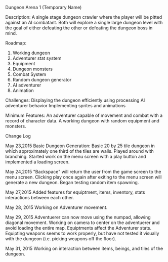 Dungeon Arena 1
(Temporary Name)

Description:
A single stage dungeon crawler where the player will be pitted against an AI combatant. Both will explore a single large dungeon level with the goal of either defeating the other or defeating the dungeon boss in mind.

Roadmap:
1. Working dungeon
2. Adventurer stat system
3. Equipment
4. Dungeon monsters
5. Combat System
6. Random dungeon generator
7. AI adventurer
8. Animation

Challenges:
Displaying the dungeon efficiently using processing
AI adventurer behavior
Implementing sprites and animations

Minimum Features:
An adventurer capable of movement and combat with a record of character data.
A working dungeon with random equipment and monsters.

Change Log

May 23,2015
  Basic Dungeon Generation: Basic 20 by 25 tile dungeon in which approximately one third of the tiles are walls.
  Played around with branching.
  Started work on the menu screen with a play button and implemented a loading screen. 

May 24,2015
  "Backspace" will return the user from the game screen to the menu screen.
  Clicking play once again after exiting to the menu screen will generate a new dungeon.
  Began testing random item spawning.

May 27,2015
  Added features for equiptment, items, inventory, stats interactions between each other.
  
May 28, 2015
  Working on Adventurer movement.
  
May 29, 2015
  Adventuerer can now move using the numpad, allowing diagonal movement. Working on camera to center on the adventuerer and avoid loading the entire map.
  Equiptments affect the Adventurer stats. Equipting weapons seems to work properly, but have not tested it visually with the dungeon (i.e. picking weapons off the floor).

May 31, 2015
  Working on interaction between items, beings, and tiles of the dungeon.
